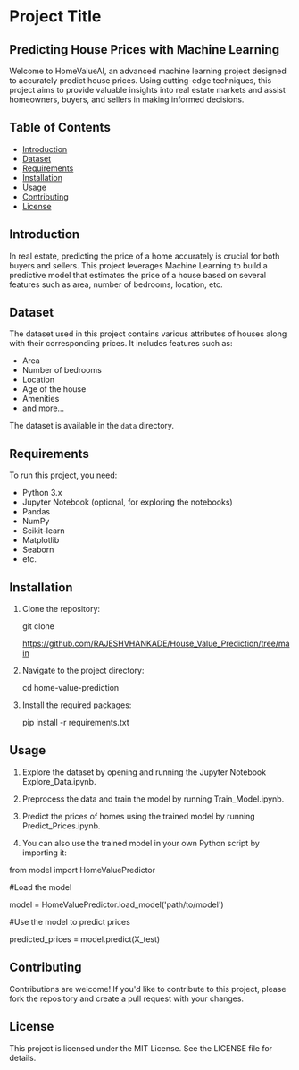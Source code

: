 
# Project Title


## Predicting House Prices with Machine Learning

Welcome to HomeValueAI, an advanced machine learning project designed to accurately predict house prices. Using cutting-edge techniques, this project aims to provide valuable insights into real estate markets and assist homeowners, buyers, and sellers in making informed decisions.

## Table of Contents
- [Introduction](#introduction)
- [Dataset](#dataset)
- [Requirements](#requirements)
- [Installation](#installation)
- [Usage](#usage)
- [Contributing](#contributing)
- [License](#license)

## Introduction

In real estate, predicting the price of a home accurately is crucial for both buyers and sellers. This project leverages Machine Learning to build a predictive model that estimates the price of a house based on several features such as area, number of bedrooms, location, etc.

## Dataset

The dataset used in this project contains various attributes of houses along with their corresponding prices. It includes features such as:

- Area
- Number of bedrooms
- Location
- Age of the house
- Amenities
- and more...

The dataset is available in the `data` directory.

## Requirements

To run this project, you need:

- Python 3.x
- Jupyter Notebook (optional, for exploring the notebooks)
- Pandas
- NumPy
- Scikit-learn
- Matplotlib
- Seaborn
- etc.

## Installation

1. Clone the repository:


    git clone
    
     https://github.com/RAJESHVHANKADE/House_Value_Prediction/tree/main
    
2. Navigate to the project directory:

    cd home-value-prediction


3. Install the required packages:

    pip install -r requirements.txt


## Usage

1. Explore the dataset by opening and running the Jupyter Notebook Explore_Data.ipynb.

2. Preprocess the data and train the model by running Train_Model.ipynb.

3. Predict the prices of homes using the trained model by running Predict_Prices.ipynb.

4. You can also use the trained model in your own Python script by importing it:


from model import HomeValuePredictor

#Load the model

model = HomeValuePredictor.load_model('path/to/model')

#Use the model to predict prices

predicted_prices = model.predict(X_test)

## Contributing

Contributions are welcome! If you'd like to contribute to this project, please fork the repository and create a pull request with your changes.

## License

This project is licensed under the MIT License. See the LICENSE file for details.
